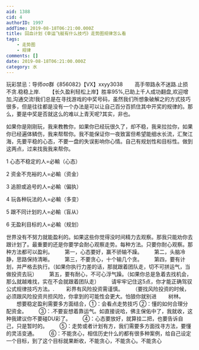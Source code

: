 ```yaml
---
aid: 1388
cid: 4
authorID: 1997
addTime: 2019-08-18T06:21:00.000Z
title: 回血计划《幸运飞艇有什么技巧》走势图规律怎么看
tags:
    - 走势图
    - 规律
comments: []
date: 2019-08-18T06:21:00.000Z
category: 水
---
```


玩彩禁忌：导师σσ群《856082》【VX】xxyy3038 　　高手带路永不迷路.止损不贪.稳稳上岸. 　　【长久盈利轻松上岸】胜率95%,已助上千人成功翻盘,欢迎增加,沟通交流!我们总是在寻找游戏的中奖号码，虽然我们所想象破解之的方式技巧很多，但是往往都是没有一个办法是可以让自己百分百抓住其中开奖的规律的。那么，要是中奖是否就这么的难以上青天呢?其实，非也。

如果你是刚刚玩，我来教教你，如果你已经玩很久了，却不稳，我来拉拉你，如果你已经遍体鳞伤，我来帮帮你。我不能保证你一夜致富但希望能细水长流，汇聚江海，先要平稳的心态，不要一盘的失误影响你心情。自己有规划性和目标性。做到这两点，过来找我我来帮你。

1 心态不稳定的人=必輸（心态）

2 资金不充裕的人=必輸（资金）

3 追胆或追号的人=必輸（偏执）

4 玩各种玩法的人=必輸（多变）

5 跟不同计划的人=必輸（盲从）

6 无盈利目标的人=必輸（规划）

世界没有不努力就能盈利的。如果这些你觉得没时间精力去观察。那我只能劝你去跟计划了。最重要的还是你要学会耐心观察走势。每种方法。只要你耐心观察。那种方法都可以盈利。 　　第一，心态要好，赢不骄输不躁。 　　第二，头脑冷静，思路保持清晰。 　　第三，不要贪心，十个输几个贪。 　　第四，要有计划，并严格去执行。（如果你执行力差的话，那就跟着团队走，切不可拼运气，当做投资去玩） 　　第五，要有耐心，不可心浮气躁。（如果你总是急着去找机会，那么就越难找，实在不会就跟着团队走） 　　请牢牢记住这5点，你才能正确驾驭公式规律技巧方法。. 　　彩界有风险投资需谨慎。 　　（要找风险投资的时候，必须跟风险投资共担风险，你拿到的可能性会更大。怕狼你就别进 　　树林。 　　想要稳定盈利需要多方面结合，①：会看点走势技巧 ②：懂的如何合理分配资金。 　　③：.不要妄想着靠运气。如直接说哈，佛主保佑中了，我就收，这种我建议你不要碰DU彩了。 　　④：心态要放好，就算挂二把，也要告诉自己，只是暂时的。 　　⑤：走势或者计划有方，我们需要多方面找寻方法，要懂的灵活变通。 　　⑥：不能贪心，相信历史什么的都有很多种案例，给自己设定一个目标，到了这个目标就果断收，不能贪心，不能贪心。不能贪心
